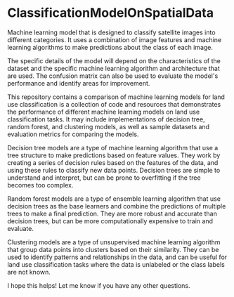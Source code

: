 # ClassificationModelOnSpatialData
Machine learning model that is designed to classify satellite images into different categories. It uses a combination of image features and machine learning algorithms to make predictions about the class of each image.

The specific details of the model will depend on the characteristics of the dataset and the specific machine learning algorithm and architecture that are used. The confusion matrix can also be used to evaluate the model's performance and identify areas for improvement.

This repository contains a comparison of machine learning models for land use classification is a collection of code and resources that demonstrates the performance of different machine learning models on land use classification tasks. It may include implementations of decision tree, random forest, and clustering models, as well as sample datasets and evaluation metrics for comparing the models.

Decision tree models are a type of machine learning algorithm that use a tree structure to make predictions based on feature values. They work by creating a series of decision rules based on the features of the data, and using these rules to classify new data points. Decision trees are simple to understand and interpret, but can be prone to overfitting if the tree becomes too complex.

Random forest models are a type of ensemble learning algorithm that use decision trees as the base learners and combine the predictions of multiple trees to make a final prediction. They are more robust and accurate than decision trees, but can be more computationally expensive to train and evaluate.

Clustering models are a type of unsupervised machine learning algorithm that group data points into clusters based on their similarity. They can be used to identify patterns and relationships in the data, and can be useful for land use classification tasks where the data is unlabeled or the class labels are not known.

I hope this helps! Let me know if you have any other questions.
